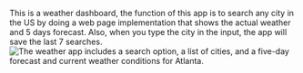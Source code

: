 This is a weather dashboard, the function of this app is to search any city in the US by doing a web page implementation that shows the actual weather and 5 days forecast. Also, when you type the city in the input, the app will save the last 7 searches.
![The weather app includes a search option, a list of cities, and a five-day forecast and current weather conditions for Atlanta.](./Assets/06-server-side-apis-homework-demo.png)